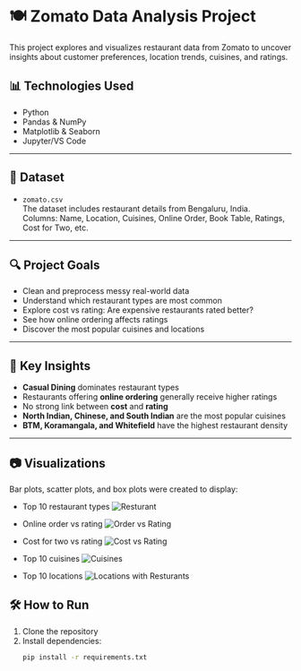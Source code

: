 # 🍽 Zomato Data Analysis Project

This project explores and visualizes restaurant data from Zomato to uncover insights about customer preferences, location trends, cuisines, and ratings.

## 📊 Technologies Used

- Python
- Pandas & NumPy
- Matplotlib & Seaborn
- Jupyter/VS Code

---

## 📁 Dataset

- `zomato.csv`  
  The dataset includes restaurant details from Bengaluru, India.  
  Columns: Name, Location, Cuisines, Online Order, Book Table, Ratings, Cost for Two, etc.

---

## 🔍 Project Goals

- Clean and preprocess messy real-world data
- Understand which restaurant types are most common
- Explore cost vs rating: Are expensive restaurants rated better?
- See how online ordering affects ratings
- Discover the most popular cuisines and locations

---

## 📌 Key Insights

- **Casual Dining** dominates restaurant types
- Restaurants offering **online ordering** generally receive higher ratings
- No strong link between **cost** and **rating**
- **North Indian, Chinese, and South Indian** are the most popular cuisines
- **BTM, Koramangala, and Whitefield** have the highest restaurant density

---

## 📷 Visualizations

Bar plots, scatter plots, and box plots were created to display:

- Top 10 restaurant types
![Resturant](https://github.com/user-attachments/assets/85a9848f-91df-421b-a328-cc3e7ab5a97d)

- Online order vs rating
![Order vs Rating](https://github.com/user-attachments/assets/10d15977-a286-4d50-94d0-6d6af26575e7)

- Cost for two vs rating
![Cost vs Rating](https://github.com/user-attachments/assets/3fa1c747-260d-414f-8930-6752af5fade6)

- Top 10 cuisines
![Cuisines](https://github.com/user-attachments/assets/455abebb-20bb-4985-92a6-db5b4f447b2e)

- Top 10 locations
![Locations with Resturants](https://github.com/user-attachments/assets/a184d708-fade-4271-aad0-393decf2934f)


## 🛠️ How to Run

1. Clone the repository
2. Install dependencies:
   ```bash
   pip install -r requirements.txt
